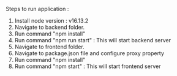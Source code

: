 Steps to run application :

1. Install node version : v16.13.2
2. Navigate to backend folder.
3. Run command "npm install"
4. Run command "npm run start" : This will start backend server
5. Navigate to frontend folder.
6. Navigate to package.json file and configure proxy property
7. Run command "npm install"
8. Run command "npm start" : This will start frontend server